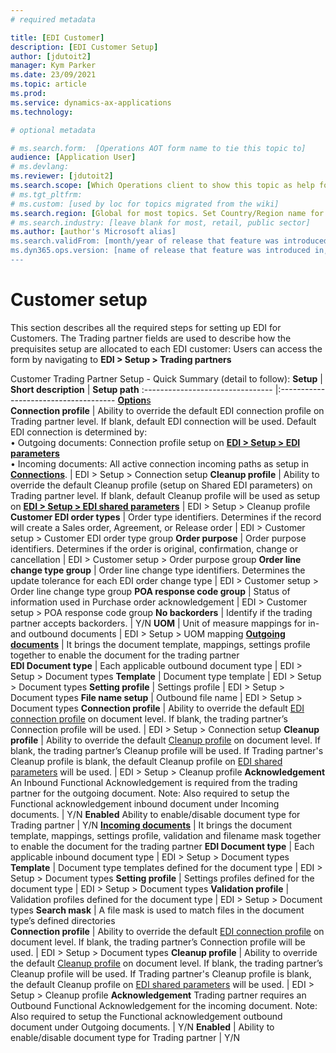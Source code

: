 ```yaml
---
# required metadata

title: [EDI Customer]
description: [EDI Customer Setup]
author: [jdutoit2]
manager: Kym Parker
ms.date: 23/09/2021
ms.topic: article
ms.prod: 
ms.service: dynamics-ax-applications
ms.technology: 

# optional metadata

# ms.search.form:  [Operations AOT form name to tie this topic to]
audience: [Application User]
# ms.devlang: 
ms.reviewer: [jdutoit2]
ms.search.scope: [Which Operations client to show this topic as help for, to be set by content strategist, see list here: https://microsoft.sharepoint.com/teams/DynDoc/_layouts/15/WopiFrame.aspx?sourcedoc={23419e1c-eb64-42e9-aa9b-79875b428718}&action=edit&wd=target%28Core%20Dynamics%20AX%20CP%20requirements%2Eone%7C4CC185C0%2DEFAA%2D42CD%2D94B9%2D8F2A45E7F61A%2FVersions%20list%20for%20docs%20topics%7CC14BE630%2D5151%2D49D6%2D8305%2D554B5084593C%2F%29]
# ms.tgt_pltfrm: 
# ms.custom: [used by loc for topics migrated from the wiki]
ms.search.region: [Global for most topics. Set Country/Region name for localizations]
# ms.search.industry: [leave blank for most, retail, public sector]
ms.author: [author's Microsoft alias]
ms.search.validFrom: [month/year of release that feature was introduced in, in format yyyy-mm-dd]
ms.dyn365.ops.version: [name of release that feature was introduced in, see list here: https://microsoft.sharepoint.com/teams/DynDoc/_layouts/15/WopiFrame.aspx?sourcedoc={23419e1c-eb64-42e9-aa9b-79875b428718}&action=edit&wd=target%28Core%20Dynamics%20AX%20CP%20requirements%2Eone%7C4CC185C0%2DEFAA%2D42CD%2D94B9%2D8F2A45E7F61A%2FVersions%20list%20for%20docs%20topics%7CC14BE630%2D5151%2D49D6%2D8305%2D554B5084593C%2F%29]
---
```


# Customer setup
This section describes all the required steps for setting up EDI for Customers. 
The Trading partner fields are used to describe how the prequisites setup are allocated to each EDI customer:
Users can access the form by navigating to **EDI > Setup > Trading partners**

Customer Trading Partner Setup - Quick Summary (detail to follow):
**Setup** 	                      | **Short description**                 | **Setup path**
:-------------------------------- |:-------------------------------------
<ins>**Option**s</ins>		
**Connection profile**            |	Ability to override the default EDI connection profile on Trading partner level. If blank, default EDI connection will be used. Default EDI connection is determined by: <br> • Outgoing documents: Connection profile setup on [**EDI > Setup > EDI parameters**](EDI%20parameters.md) <br> • Incoming documents: All active connection incoming paths as setup in [**Connections**](Connection%20setup.md). | EDI > Setup > Connection setup
**Cleanup profile**	              | Ability to override the default Cleanup profile (setup on Shared EDI parameters) on Trading partner level. If blank, default Cleanup profile will be used as setup on [**EDI > Setup > EDI shared parameters**](EDI%20shared%20parameters.md) | EDI > Setup > Cleanup profile
**Customer EDI order types**      |	Order type identifiers. Determines if the record will create a Sales order, Agreement, or Release order  |	EDI > Customer setup > Customer EDI order type group
**Order purpose**                 |	Order purpose identifiers. Determines if the order is original, confirmation, change or cancellation     | 	EDI > Customer setup > Order purpose group
**Order line change type group**  |	Order line change type identifiers. Determines the update tolerance for each EDI order change type       | EDI > Customer setup > Order line change type group
**POA response code group**       |	Status of information used in Purchase order acknowledgement	                                           | EDI > Customer setup > POA response code group
**No backorders**                 |	Identify if the trading partner accepts backorders.                                                      | Y/N
**UOM**                           |	Unit of measure mappings for in- and outbound documents	                                                 | EDI > Setup > UOM mapping
<ins>**Outgoing documents**</ins> |	It brings the document template, mappings, settings profile together to enable the document for the trading partner <br>
**EDI Document type**             |	Each applicable outbound document type	                                                                 | EDI > Setup > Document types
**Template**                      |	Document type template		                                                                               | EDI > Setup > Document types
**Setting profile**               |	Settings profile		                                                                                     | EDI > Setup > Document types
**File name setup**               |	Outbound file name		                                                                                   | EDI > Setup > Document types
**Connection profile**            |	Ability to override the default [EDI connection profile](Connection%20setup.md) on document level. If blank, the trading partner’s Connection profile will be used. |	EDI > Setup > Connection setup
**Cleanup profile**               |	Ability to override the default [Cleanup profile](Cleanup%20profile.md) on document level. If blank, the trading partner’s Cleanup profile will be used. If Trading partner's Cleanup profile is blank, the default Cleanup profile on [EDI shared parameters](EDI%20shared%20parameters.md) will be used.  |	EDI > Setup > Cleanup profile
**Acknowledgement**	An Inbound Functional Acknowledgement is required from the trading partner for the outgoing document. Note: Also required to setup the Functional acknowledgement inbound document under Incoming documents.  |	Y/N
**Enabled** Ability to enable/disable document type for Trading partner	| Y/N
<ins>**Incoming documents**</ins> |	It brings the document template, mappings, settings profile, validation and filename mask together to enable the document for the trading partner
**EDI Document type**             |	Each applicable inbound document type	                                                                   | EDI > Setup > Document types
**Template**                      |	Document type templates defined for the document type                                                    | EDI > Setup > Document types
**Setting profile**               |	Settings profiles defined for the document type                                                          | EDI > Setup > Document types
**Validation profile**            | Validation profiles defined for the document type		                                                     | EDI > Setup > Document types
**Search mask**                   |	A file mask is used to match files in the document type’s defined directories	
**Connection profile**            |	Ability to override the default [EDI connection profile](Connection%20setup.md) on document level. If blank, the trading partner’s Connection profile will be used.   | EDI > Setup > Document types
**Cleanup profile**               |	Ability to override the default [Cleanup profile](Cleanup%20profile.md) on document level. If blank, the trading partner’s Cleanup profile will be used. If Trading partner's Cleanup profile is blank, the default Cleanup profile on [EDI shared parameters](EDI%20shared%20parameters.md) will be used. |	EDI > Setup > Cleanup profile
**Acknowledgement**	Trading partner requires an Outbound Functional Acknowledgement for the incoming document. Note: Also required to setup the Functional acknowledgement outbound document under Outgoing documents.  | Y/N
**Enabled**                       |	Ability to enable/disable document type for Trading partner	                                              | Y/N
